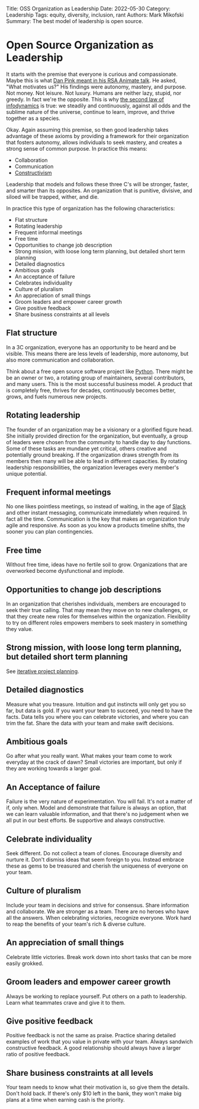 Title: OSS Organization as Leadership
Date: 2022-05-30
Category: Leadership
Tags: equity, diversity, inclusion, rant
Authors: Mark Mikofski
Summary: The best model of leadership is open source.

# Open Source Organization as Leadership

It starts with the premise that everyone is curious and compassionate. Maybe this is what [Dan Pink meant in his RSA Animate talk](https://youtu.be/u6XAPnuFjJc). He asked, "What motivates us?" His findings were autonomy, mastery, and purpose. Not money. Not leisure. Not luxury. Humans are neither lazy, stupid, nor greedy. In fact we're the opposite. This is why [the second law of infodynamics](https://poquitopicante.blogspot.com/2011/07/second-law-of-infodynamics.html) is true: we steadily and continuously, against all odds and the sublime nature of the universe, continue to learn, improve, and thrive together as a species.

Okay. Again assuming this premise, so then good leadership takes advantage of these axioms by providing a framework for their organization that fosters autonomy, allows individuals to seek mastery, and creates a strong sense of common purpose. In practice this means:

* Collaboration
* Communication
* [Constructivism](https://en.wikipedia.org/wiki/Constructivism_(philosophy_of_education))

Leadership that models and follows these three C's will be stronger, faster, and smarter than its opposites. An organization that is punitive, divisive, and siloed will be trapped, wither, and die.

In practice this type of organization has the following characteristics:

* Flat structure
* Rotating leadership
* Frequent informal meetings
* Free time
* Opportunities to change job description
* Strong mission, with loose long term planning, but detailed short term planning
* Detailed diagnostics
* Ambitious goals
* An acceptance of failure
* Celebrates individuality
* Culture of pluralism
* An appreciation of small things
* Groom leaders and empower career growth
* Give positive feedback
* Share business constraints at all levels

## Flat structure

In a 3C organization, everyone has an opportunity to be heard and be visible. This means there are less levels of leadership, more autonomy, but also more communication and collaboration.

Think about a free open source software project like [Python](https://www.python.org/). There might be be an owner or two, a rotating group of maintainers, several contributors, and many users. This is the most successful business model. A product that is completely free, thrives for decades, continuously becomes better, grows, and fuels numerous new projects.

## Rotating leadership

The founder of an organization may be a visionary or a glorified figure head. She initially provided direction for the organization, but eventually, a group of leaders were chosen from the community to handle day to day functions. Some of these tasks are mundane yet critical, others creative and potentially ground breaking. If the organization draws strength from its members then many will be able to lead in different capacities. By rotating leadership responsibilities, the organization leverages every member's unique potential.

## Frequent informal meetings

No one likes pointless meetings, so instead of waiting, in the age of [Slack](https://slack.com/) and other instant messaging, communicate immediately when required. In fact all the time. Communication is the key that makes an organization truly agile and responsive. As soon as you know a products timeline shifts, the sooner you can plan contingencies.

## Free time

Without free time, ideas have no fertile soil to grow. Organizations that are overworked become dysfunctional and implode.

## Opportunities to change job descriptions

In an organization that cherishes individuals, members are encouraged to seek their true calling. That may mean they move on to new challenges, or that they create new roles for themselves within the organization. Flexibility to try on different roles empowers members to seek mastery in something they value.

## Strong mission, with loose long term planning, but detailed short term planning

See [iterative project planning](https://breakingbytes.github.io/iterative-project-planning-in-research-and-development.html#iterative-project-planning-in-research-and-development).

## Detailed diagnostics

Measure what you treasure. Intuition and gut instincts will only get you so far, but data is gold. If you want your team to succeed, you need to have the facts. Data tells you where you can celebrate victories, and where you can trim the fat. Share the data with your team and make swift decisions.

## Ambitious goals

Go after what you really want. What makes your team come to work everyday at the crack of dawn? Small victories are important, but only if they are working towards a larger goal.

## An Acceptance of failure

Failure is the very nature of experimentation. You will fail. It's not a matter of if, only when. Model and demonstrate that failure is always an option, that we can learn valuable information, and that there's no judgement when we all put in our best efforts. Be supportive and always constructive.

## Celebrate individuality

Seek different. Do not collect a team of clones. Encourage diversity and nurture it. Don't dismiss ideas that seem foreign to you. Instead embrace these as gems to be treasured and cherish the uniqueness of everyone on your team.

## Culture of pluralism

Include your team in decisions and strive for consensus. Share information and collaborate. We are stronger as a team. There are no heroes who have all the answers. When celebrating victories, recognize everyone. Work hard to reap the benefits of your team's rich & diverse culture.

## An appreciation of small things

Celebrate little victories. Break work down into short tasks that can be more easily grokked. 

## Groom leaders and empower career growth

Always be working to replace yourself. Put others on a path to leadership. Learn what teammates crave and give it to them.

## Give positive feedback

Positive feedback is not the same as praise. Practice sharing detailed examples of work that you value in private with your team. Always sandwich constructive feedback. A good relationship should always have a larger ratio of positive feedback.

## Share business constraints at all levels

Your team needs to know what their motivation is, so give them the details. Don't hold back. If there's only $10 left in the bank, they won't make big plans at a time when earning cash is the priority.
